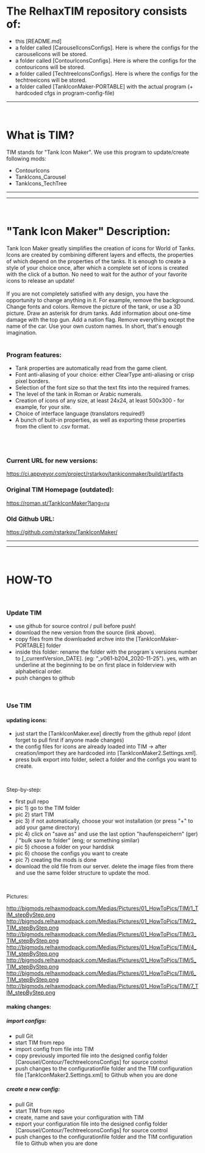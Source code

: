 # The RelhaxTIM repository consists of: 
- this [README.md]
- a folder called [CarouselIconsConfigs]. Here is where the configs for the carouselicons will be stored.
- a folder called [ContourIconsConfigs].  Here is where the configs for the contouricons will be stored. 
- a folder called [TechtreeIconsConfigs].  Here is where the configs for the techtreeicons will be stored.
- a folder called [TankIconMaker-PORTABLE] with the actual program (+ hardcoded cfgs in program-config-file)
------------------------------------------------------------------- 
 <br>
 
# What is TIM? 
TIM stands for "Tank Icon Maker".
We use this program to update/create following mods:
- ContourIcons
- TankIcons_Carousel
- TankIcons_TechTree
-------------------------------------------------------------------
------------------------------------------------------------------- 
 <br> 
 
# "Tank Icon Maker" Description:
Tank Icon Maker greatly simplifies the creation of icons for World of Tanks. 
Icons are created by combining different layers and effects, the properties of which depend on the properties of the tanks. 
It is enough to create a style of your choice once, after which a complete set of icons is created with the click of a button. 
No need to wait for the author of your favorite icons to release an update! <br>
 <br>
If you are not completely satisfied with any design, you have the opportunity to change anything in it. 
For example, remove the background. Change fonts and colors. Remove the picture of the tank, or use a 3D picture. 
Draw an asterisk for drum tanks. Add information about one-time damage with the top gun. Add a nation flag. 
Remove everything except the name of the car. Use your own custom names. 
In short, that's enough imagination. <br>
 <br>
 
### Program features:
- Tank properties are automatically read from the game client.
- Font anti-aliasing of your choice: either ClearType anti-aliasing or crisp pixel borders.
- Selection of the font size so that the text fits into the required frames.
- The level of the tank in Roman or Arabic numerals.
- Creation of icons of any size, at least 24x24, at least 500x300 - for example, for your site.
- Choice of interface language (translators required!)
- A bunch of built-in properties, as well as exporting these properties from the client to .csv format.
 <br>
 <br>
 
### Current URL for new versions:
https://ci.appveyor.com/project/rstarkov/tankiconmaker/build/artifacts
 <br>
 
### Original TIM Homepage (outdated):
https://roman.st/TankIconMaker?lang=ru
 <br>
 
### Old Github URL:
https://github.com/rstarkov/TankIconMaker/ <br>

-------------------------------------------------------------------
------------------------------------------------------------------- 
 <br>
 
# HOW-TO 
 <br>
 
### Update TIM
- use github for source control / pull before push!
- download the new version from the source (link above).
- copy files from the downloaded archve into the [TankIconMaker-PORTABLE] folder
- inside this folder: rename the folder with the program´s versions number to [_currentVersion_DATE]. (eg: "_v061-b204_2020-11-25"). yes, with an underline at the beginning to be on first place in folderview with alphabetical order.
- push changes to github <br>
 <br>

### Use TIM
#### updating icons:
- just start the [TankIconMaker.exe] directly from the github repo! (dont forget to pull first if anyone made changes)
- the config files for icons are already loaded into TIM -> after creation/import they are hardcoded into [TankIconMaker2.Settings.xml]. 
- press bulk export into folder, select a folder and the configs you want to create.
<br>

Step-by-step:
- first pull repo
- pic 1) go to the TIM folder 
- pic 2)  start TIM
- pic 3) if not automatically, choose your wot installation (or press "+" to add your game directory)
- pic 4) click on "save as" and use the last option "haufenspeichern" (ger) / "bulk save to folder" (eng; or something similar)
- pic 5) choose a folder on your harddisk
- pic 6) choose the configs you want to create
- pic 7) creating the mods is done
- download the old file from our server. delete the image files from there and use the same folder structure to update the mod.
<br>

Pictures:

http://bigmods.relhaxmodpack.com/Medias/Pictures/01_HowToPics/TIM/1_TIM_stepByStep.png
http://bigmods.relhaxmodpack.com/Medias/Pictures/01_HowToPics/TIM/2_TIM_stepByStep.png
http://bigmods.relhaxmodpack.com/Medias/Pictures/01_HowToPics/TIM/3_TIM_stepByStep.png
http://bigmods.relhaxmodpack.com/Medias/Pictures/01_HowToPics/TIM/4_TIM_stepByStep.png
http://bigmods.relhaxmodpack.com/Medias/Pictures/01_HowToPics/TIM/5_TIM_stepByStep.png
http://bigmods.relhaxmodpack.com/Medias/Pictures/01_HowToPics/TIM/6_TIM_stepByStep.png
http://bigmods.relhaxmodpack.com/Medias/Pictures/01_HowToPics/TIM/7_TIM_stepByStep.png

#### making changes:

##### import configs:
- pull Git
- start TIM from repo
- import config from file into TIM
- copy previously imported file into the designed config folder [Carousel/Contour/TechtreeIconsConfigs] for source control
- push changes to the configurationfile folder and the TIM configuration file [TankIconMaker2.Settings.xml] to Github when you are done


##### create a new config: 
- pull Git
- start TIM from repo
- create, name and save your configuration with TIM
- export your configuration file into the designed config folder [Carousel/Contour/TechtreeIconsConfigs] for source control
- push changes to the configurationfile folder and the TIM configuration file to Github when you are done

<br>
<br>
